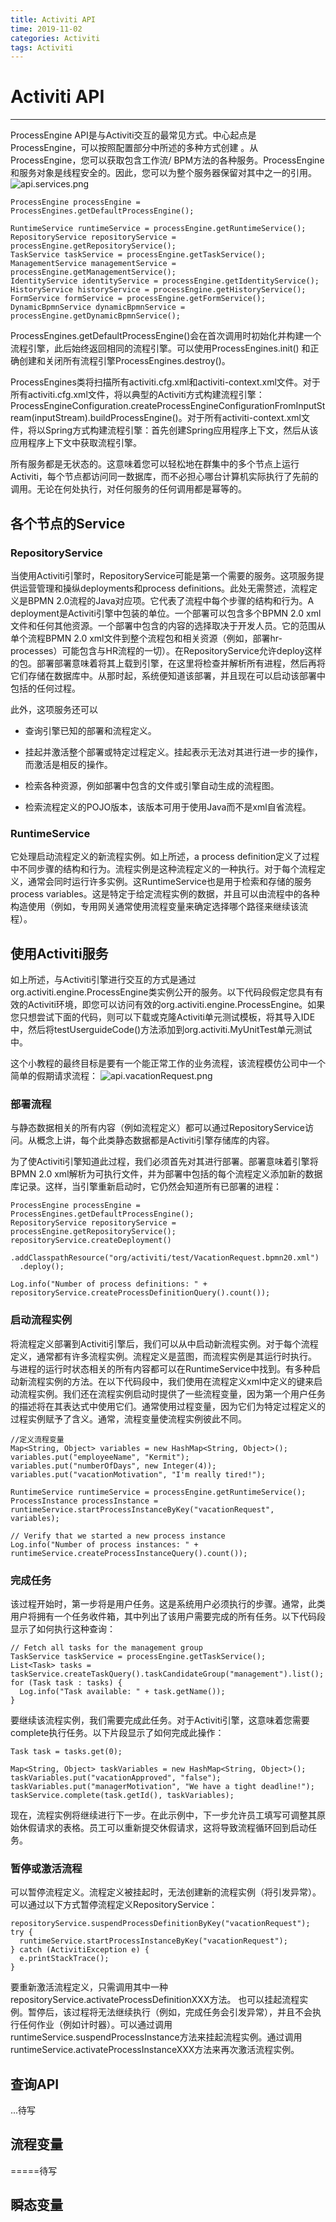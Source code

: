 ```yaml
---
title: Activiti API
time: 2019-11-02
categories: Activiti
tags: Activiti
---
```


# Activiti API
---
ProcessEngine API是与Activiti交互的最常见方式。中心起点是ProcessEngine，可以按照配置部分中所述的多种方式创建 。从ProcessEngine，您可以获取包含工作流/ BPM方法的各种服务。ProcessEngine和服务对象是线程安全的。因此，您可以为整个服务器保留对其中之一的引用。
![api.services.png](https://i.loli.net/2019/11/02/XmiH2ZJc5v3a8Sh.png)

```
ProcessEngine processEngine = ProcessEngines.getDefaultProcessEngine();

RuntimeService runtimeService = processEngine.getRuntimeService();
RepositoryService repositoryService = processEngine.getRepositoryService();
TaskService taskService = processEngine.getTaskService();
ManagementService managementService = processEngine.getManagementService();
IdentityService identityService = processEngine.getIdentityService();
HistoryService historyService = processEngine.getHistoryService();
FormService formService = processEngine.getFormService();
DynamicBpmnService dynamicBpmnService = processEngine.getDynamicBpmnService();
```

ProcessEngines.getDefaultProcessEngine()会在首次调用时初始化并构建一个流程引擎，此后始终返回相同的流程引擎。可以使用ProcessEngines.init() 和正确创建和关闭所有流程引擎ProcessEngines.destroy()。

ProcessEngines类将扫描所有activiti.cfg.xml和activiti-context.xml文件。对于所有activiti.cfg.xml文件，将以典型的Activiti方式构建流程引擎：ProcessEngineConfiguration.createProcessEngineConfigurationFromInputStream(inputStream).buildProcessEngine()。对于所有activiti-context.xml文件，将以Spring方式构建流程引擎：首先创建Spring应用程序上下文，然后从该应用程序上下文中获取流程引擎。

所有服务都是无状态的。这意味着您可以轻松地在群集中的多个节点上运行Activiti，每个节点都访问同一数据库，而不必担心哪台计算机实际执行了先前的调用。无论在何处执行，对任何服务的任何调用都是幂等的。

## 各个节点的Service

### RepositoryService
当使用Activiti引擎时，RepositoryService可能是第一个需要的服务。这项服务提供运营管理和操纵deployments和process definitions。此处无需赘述，流程定义是BPMN 2.0流程的Java对应项。它代表了流程中每个步骤的结构和行为。A deployment是Activiti引擎中包装的单位。一个部署可以包含多个BPMN 2.0 xml文件和任何其他资源。一个部署中包含的内容的选择取决于开发人员。它的范围从单个流程BPMN 2.0 xml文件到整个流程包和相关资源（例如，部署hr-processes）可能包含与HR流程的一切）。在RepositoryService允许deploy这样的包。部署部署意味着将其上载到引擎，在这里将检查并解析所有进程，然后再将它们存储在数据库中。从那时起，系统便知道该部署，并且现在可以启动该部署中包括的任何过程。

此外，这项服务还可以
* 查询引擎已知的部署和流程定义。

* 挂起并激活整个部署或特定过程定义。挂起表示无法对其进行进一步的操作，而激活是相反的操作。

* 检索各种资源，例如部署中包含的文件或引擎自动生成的流程图。

* 检索流程定义的POJO版本，该版本可用于使用Java而不是xml自省流程。

### RuntimeService
它处理启动流程定义的新流程实例。如上所述，a process definition定义了过程中不同步骤的结构和行为。流程实例是这种流程定义的一种执行。对于每个流程定义，通常会同时运行许多实例。这RuntimeService也是用于检索和存储的服务process variables。这是特定于给定流程实例的数据，并且可以由流程中的各种构造使用（例如，专用网关通常使用流程变量来确定选择哪个路径来继续该流程）。

## 使用Activiti服务
如上所述，与Activiti引擎进行交互的方式是通过org.activiti.engine.ProcessEngine类实例公开的服务。以下代码段假定您具有有效的Activiti环境，即您可以访问有效的org.activiti.engine.ProcessEngine。如果您只想尝试下面的代码，则可以下载或克隆Activiti单元测试模板，将其导入IDE中，然后将testUserguideCode()方法添加到org.activiti.MyUnitTest单元测试中。

这个小教程的最终目标是要有一个能正常工作的业务流程，该流程模仿公司中一个简单的假期请求流程：
![api.vacationRequest.png](https://i.loli.net/2019/11/02/zswSxg3GMAHL5Iy.png)

### 部署流程
与静态数据相关的所有内容（例如流程定义）都可以通过RepositoryService访问。从概念上讲，每个此类静态数据都是Activiti引擎存储库的内容。

为了使Activiti引擎知道此过程，我们必须首先对其进行部署。部署意味着引擎将BPMN 2.0 xml解析为可执行文件，并为部署中包括的每个流程定义添加新的数据库记录。这样，当引擎重新启动时，它仍然会知道所有已部署的进程：
```
ProcessEngine processEngine = ProcessEngines.getDefaultProcessEngine();
RepositoryService repositoryService = processEngine.getRepositoryService();
repositoryService.createDeployment()
  .addClasspathResource("org/activiti/test/VacationRequest.bpmn20.xml")
  .deploy();

Log.info("Number of process definitions: " + repositoryService.createProcessDefinitionQuery().count());
```

### 启动流程实例
将流程定义部署到Activiti引擎后，我们可以从中启动新流程实例。对于每个流程定义，通常都有许多流程实例。流程定义是蓝图，而流程实例是其运行时执行。
与进程的运行时状态相关的所有内容都可以在RuntimeService中找到。有多种启动新流程实例的方法。在以下代码段中，我们使用在流程定义xml中定义的键来启动流程实例。我们还在流程实例启动时提供了一些流程变量，因为第一个用户任务的描述将在其表达式中使用它们。通常使用过程变量，因为它们为特定过程定义的过程实例赋予了含义。通常，流程变量使流程实例彼此不同。

```
//定义流程变量
Map<String, Object> variables = new HashMap<String, Object>();
variables.put("employeeName", "Kermit");
variables.put("numberOfDays", new Integer(4));
variables.put("vacationMotivation", "I'm really tired!");

RuntimeService runtimeService = processEngine.getRuntimeService();
ProcessInstance processInstance = runtimeService.startProcessInstanceByKey("vacationRequest", variables);

// Verify that we started a new process instance
Log.info("Number of process instances: " + runtimeService.createProcessInstanceQuery().count());
```

### 完成任务
该过程开始时，第一步将是用户任务。这是系统用户必须执行的步骤。通常，此类用户将拥有一个任务收件箱，其中列出了该用户需要完成的所有任务。以下代码段显示了如何执行这种查询：
```
// Fetch all tasks for the management group
TaskService taskService = processEngine.getTaskService();
List<Task> tasks = taskService.createTaskQuery().taskCandidateGroup("management").list();
for (Task task : tasks) {
  Log.info("Task available: " + task.getName());
}
```

要继续该流程实例，我们需要完成此任务。对于Activiti引擎，这意味着您需要complete执行任务。以下片段显示了如何完成此操作：
```
Task task = tasks.get(0);

Map<String, Object> taskVariables = new HashMap<String, Object>();
taskVariables.put("vacationApproved", "false");
taskVariables.put("managerMotivation", "We have a tight deadline!");
taskService.complete(task.getId(), taskVariables);
```

现在，流程实例将继续进行下一步。在此示例中，下一步允许员工填写可调整其原始休假请求的表格。员工可以重新提交休假请求，这将导致流程循环回到启动任务。

### 暂停或激活流程
可以暂停流程定义。流程定义被挂起时，无法创建新的流程实例（将引发异常）。可以通过以下方式暂停流程定义RepositoryService：
```
repositoryService.suspendProcessDefinitionByKey("vacationRequest");
try {
  runtimeService.startProcessInstanceByKey("vacationRequest");
} catch (ActivitiException e) {
  e.printStackTrace();
}
```
要重新激活流程定义，只需调用其中一种repositoryService.activateProcessDefinitionXXX方法。
也可以挂起流程实例。暂停后，该过程将无法继续执行（例如，完成任务会引发异常），并且不会执行任何作业（例如计时器）。可以通过调用runtimeService.suspendProcessInstance方法来挂起流程实例。通过调用runtimeService.activateProcessInstanceXXX方法来再次激活流程实例。

## 查询API
...待写

## 流程变量
=====待写

## 瞬态变量

